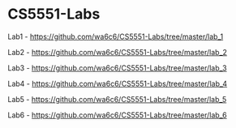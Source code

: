 # CS5551-Labs

Lab1 - https://github.com/wa6c6/CS5551-Labs/tree/master/lab_1

Lab2 - https://github.com/wa6c6/CS5551-Labs/tree/master/lab_2

Lab3 - https://github.com/wa6c6/CS5551-Labs/tree/master/lab_3

Lab4 - https://github.com/wa6c6/CS5551-Labs/tree/master/lab_4

Lab5 - https://github.com/wa6c6/CS5551-Labs/tree/master/lab_5

Lab6 - https://github.com/wa6c6/CS5551-Labs/tree/master/lab_6
